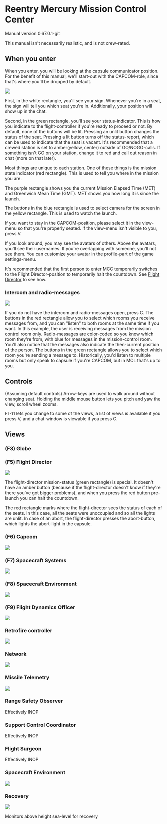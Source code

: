 # Reentry Mercury Mission Control Center
Manual version 0.67.0.1-git

This manual isn't necessarily realistic, and is not crew-rated.



## When you enter
When you enter, you will be looking at the capsule communicator position. For the benefit of this manual, we'll start-out with the CAPCOM-role, since that's where you'll be dropped by default.

![](images/capcom-recs.PNG)

First, in the white rectangle, you'll see your sign. Whenever you're in a seat, the sign will tell you which seat you're in. Additionally, your position will show up in the chat.

Second, in the green rectangle, you'll see your status-indicator. This is how you indicate to the flight-controller if you're ready to proceed or not. By default, none of the buttons will be lit. Pressing an unlit button changes the status of the seat. Pressing a lit button turns off the status-report, which can be used to indicate that the seat is vacant. It's recommended that a crewed station is set to amber(yellow, center) outside of GO/NOGO-calls. If something isn't GO on your station, change it to red and call out reason in chat (more on that later).

Most things are unique to each station. One of these things is the mission state indicator (red rectangle). This is used to tell you where in the mission you are.

The purple rectangle shows you the current Mission Elapsed Time (MET) and Greenwich Mean Time (GMT). MET shows you how long it is since the launch.

The buttons in the blue rectangle is used to select camera for the screen in the yellow rectangle. This is used to watch the launch.

If you want to stay in the CAPCOM-position, please select it in the view-menu so that you're properly seated. If the view-menu isn't visible to you, press V.

If you look around, you may see the avatars of others. Above the avatars, you'll see their usernames. If you're overlapping with someone, you'll not see them. You can customize your avatar in the profile-part of the game settings-menu.

It's recommended that the first person to enter MCC temporarily switches to the Flight Director-position to temporarily halt the countdown. See [Flight Director](#f5-flight-director) to see how.

### Intercom and radio-messages

![](images/chatroom-recs.png)

If you do not have the intercom and radio-messages open, press C. The buttons in the red rectangle allow you to select which rooms you receive messages from, and you can "listen"
to both rooms at the same time if you want. In this example, the user is receiving messages from the mission control room only. Radio-messages are color-coded so you know which room they're from, with blue for messages in the mission-control room. You'll also notice that the messages also indicate the then-current position of the person. The buttons in the green rectangle allows you to select which room you're sending a message to. Historically, you'd listen to multiple rooms but only speak to capsule if you're CAPCOM, but in MCL that's up to you.

## Controls

(Assuming default controls) Arrow-keys are used to walk around without changing seat. Holding the middle mouse button lets you pitch and yaw the view, scroll wheel zooms.

F1-11 lets you change to some of the views, a list of views is available if you press V, and a chat-window is viewable if you press C.

## Views
### (F3) Globe
### (F5) Flight Director

![](images/flightdirector-recs.png)

The flight-director mission-status (green rectangle) is special. It doesn't have an amber button (because if the flight-director doesn't know if they're there you've got bigger problems), and when you press the red button pre-launch you can halt the countdown.

The red rectangle marks where the flight-director sees the status of each of the seats. In this case, all the seats were unoccupied and so all the lights are unlit. In case of an abort, the flight-director presses the abort-button, which lights the abort-light in the capsule.

### (F6) Capcom

![](images/capcom-recs.png)

### (F7) Spacecraft Systems

![](images/spacecraft-systems-recs.png)

### (F8) Spacecraft Environment

![](images/spacecraft-environment-recs.png)


### (F9) Flight Dynamics Officer

![](images/flight-dynamics-officer-recs.png)


### Retrofire controller

![](images/retrofire-controller-recs.png)


### Network

![](images/network-recs.png)


### Missile Telemetry

![](images/missile-telemetry-recs.png)



### Range Safety Observer
Effectively INOP

### Support Control Coordinator
Effectively INOP

### Flight Surgeon
Effectively INOP

### Spacecraft Environment

![](images/spacecraft-environment-recs.png)

### Recovery

![](images/recovery-recs.png)

Monitors above height sea-level for recovery